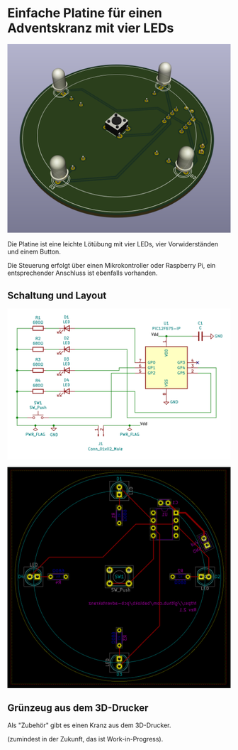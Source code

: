 Einfache Platine für einen Adventskranz mit vier LEDs
=====================================================

![](pcb-3D.png)

Die Platine ist eine leichte Lötübung mit vier LEDs, vier
Vorwiderständen und einem Button.

Die Steuerung erfolgt über einen Mikrokontroller oder
Raspberry Pi, ein entsprechender Anschluss ist ebenfalls
vorhanden.


Schaltung und Layout
--------------------

![](schematic.png)

![](layout.png)


Grünzeug aus dem 3D-Drucker
---------------------------

Als "Zubehör" gibt es einen Kranz aus dem 3D-Drucker.

(zumindest in der Zukunft, das ist Work-in-Progress).

